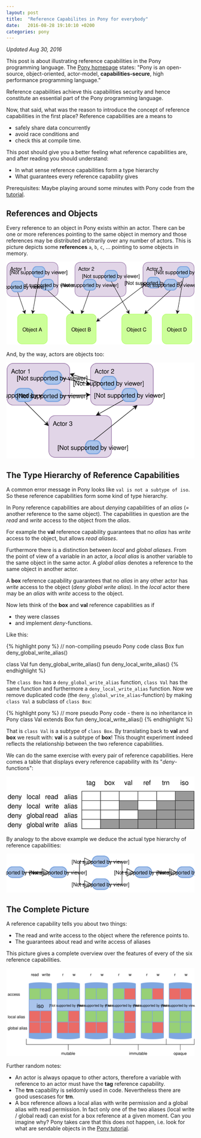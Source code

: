 ```yaml
---
layout: post
title:  "Reference Capabilites in Pony for everybody"
date:   2016-08-28 19:10:10 +0200
categories: pony
---
```


*Updated Aug 30, 2016*

This post is about illustrating reference capabilities in the Pony programming language. The [Pony homepage](http://www.ponylang.org) states:
"Pony is an open-source, object-oriented, actor-model, __capabilities-secure__, high performance programming language."

Reference capabilities achieve this capabilities security and hence constitute an essential part of the Pony programming language.

Now, that said, what was the reason to introduce the concept of reference capabilities in the first place?
Reference capabilities are a means to

* safely share data concurrently
* avoid race conditions and
* check this at compile time.

This post should give you a better feeling what reference capabilities are, and after reading you should understand:

* In what sense reference capabilities form a type hierarchy
* What guarantees every reference capability gives

Prerequisites: Maybe playing around some minutes with Pony code from the [tutorial][pony_tutorial].


## References and Objects

Every reference to an object in Pony exists within an actor.
There can be one or more references pointing to the same object in memory and those references may be distributed arbitrarily over any number of actors.
This is picture depicts some __references__ `a`, `b`, `c`, … pointing to some objects in memory.

![refs_to_objects_in_actors](/assets/images/refs_to_objects_in_actors.svg)

And, by the way, actors are objects too:

![actors_are_objects_too](/assets/images/actors_are_objects_too.svg)

## The Type Hierarchy of Reference Capabilities

A common error message in Pony looks like
`val is not a subtype of iso`.
So these reference capabilities form some kind of type hierarchy.

In Pony reference capabilities are about *denying* capabilities of an *alias* (= another reference to the same object). The capabilities in question are the *read* and *write* access to the object from the *alias*.

For example the __val__ reference capability guarantees that no *alias* has *write* access to the object, but allows *read* *aliases*.

Furthermore there is a distinction between *local* and *global* *aliases*. From the point of view of a variable in an actor, a *local* *alias* is another variable to the same object in the same actor. A *global* *alias* denotes a reference to the same object in another actor.

A __box__ reference capability guarantees that no *alias* in any other actor has *write* access to the object (*deny global write alias*). In the *local* actor there may be an *alias* with *write* access to the object.

Now lets think of the __box__ and __val__ reference capabilities as if

* they were classes
* and implement *deny*-functions.

Like this:

{% highlight pony %}
// non-compiling pseudo Pony code
class Box
    fun deny_global_write_alias()

class Val
    fun deny_global_write_alias()
    fun deny_local_write_alias()
{% endhighlight %}

The `class Box` has a `deny_global_write_alias` function, `class Val` has the same function and furthermore a `deny_local_write_alias` function. Now we remove duplicated code (the `deny_global_write_alias`-function) by making `class Val` a subclass of `class Box`:

{% highlight pony %}
// more pseudo Pony code - there is no inheritance in Pony
class Val extends Box
    fun deny_local_write_alias()
{% endhighlight %}

That is `class Val` is a subtype of `class Box`. By translating back to __val__ and __box__ we result with: __val__ is a subtype of __box__! This thought experiment indeed reflects the relationship between the two reference capabilities.

We can do the same exercise with every pair of reference capabilities. Here comes a table that displays every reference capability with its "*deny*-functions":

![hierarchy_method_table](/assets/images/hierarchy_method_table.svg)

By analogy to the above example we deduce the actual type hierarchy of reference capabilities:

![refcap_hierarchy_flat](/assets/images/refcap_hierarchy_flat.svg)


## The Complete Picture

A reference capability tells you about two things:

* The read and write access to the object where the reference points to.
* The guarantees about read and write access of aliases

This picture gives a complete overview over the features of every of the six reference capabilities.

![all refcaps](/assets/images/refcap_all.svg)

Further random notes:

* An actor is always opaque to other actors, therefore a variable with reference to an actor must have the __tag__ reference capability.
* The __trn__ capability is seldomly used in code. Nevertheless there are good usescases for __trn__.
* A box reference allows a local alias with write permission and a global alias with read permission. In fact only one of the two aliases (local write / global read) can exist for a box reference at a given moment. Can you imagine why? Pony takes care that this does not happen, i.e. look for what are sendable objects in the [Pony tutorial][pony_tutorial].

[pony_tutorial]: http://tutorial.ponylang.org
